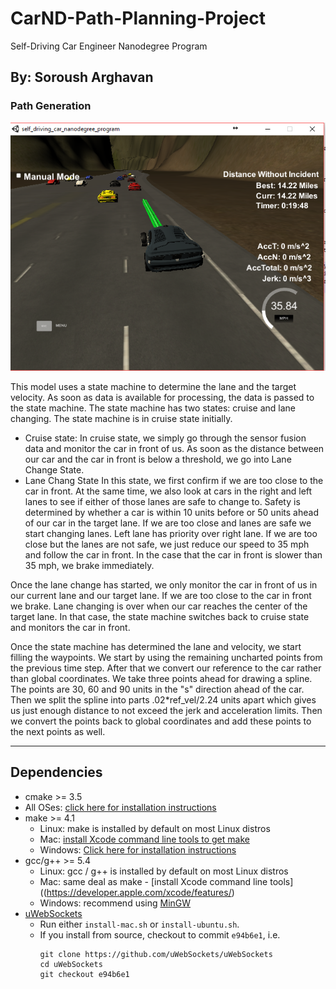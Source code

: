 # CarND-Path-Planning-Project
Self-Driving Car Engineer Nanodegree Program
## By: Soroush Arghavan

### Path Generation

![](./path_planning.PNG)

This model uses a state machine to determine the lane and the target velocity. As soon as data is available for processing, the data is passed to the state machine. The state machine has two states: cruise and lane changing. The state machine is in cruise state initially.

* Cruise state:
In cruise state, we simply go through the sensor fusion data and monitor the car in front of us. As soon as the distance between our car and the car in front is below a threshold, we go into Lane Change State.
* Lane Chang State
In this state, we first confirm if we are too close to the car in front. At the same time, we also look at cars in the right and left lanes to see if either of those lanes are safe to change to. Safety is determined by whether a car is within 10 units before or 50 units ahead of our car in the target lane. If we are too close and lanes are safe we start changing lanes. Left lane has priority over right lane. If we are too close but the lanes are not safe, we just reduce our speed to 35 mph and follow the car in front. In the case that the car in front is slower than 35 mph, we brake immediately.

Once the lane change has started, we only monitor the car in front of us in our current lane and our target lane. If we are too close to the car in front we brake. Lane changing is over when our car reaches the center of the target lane. In that case, the state machine switches back to cruise state and monitors the car in front.

Once the state machine has determined the lane and velocity, we start filling the waypoints. We start by using the remaining uncharted points from the previous time step. After that we convert our reference to the car rather than global coordinates. We take three points ahead for drawing a spline. The points are 30, 60 and 90 units in the "s" direction ahead of the car. Then we split the spline into parts .02*ref_vel/2.24 units apart which gives us just enough distance to not exceed the jerk and acceleration limits. Then we convert the points back to global coordinates and add these points to the next points as well. 

---

## Dependencies

* cmake >= 3.5
 * All OSes: [click here for installation instructions](https://cmake.org/install/)
* make >= 4.1
  * Linux: make is installed by default on most Linux distros
  * Mac: [install Xcode command line tools to get make](https://developer.apple.com/xcode/features/)
  * Windows: [Click here for installation instructions](http://gnuwin32.sourceforge.net/packages/make.htm)
* gcc/g++ >= 5.4
  * Linux: gcc / g++ is installed by default on most Linux distros
  * Mac: same deal as make - [install Xcode command line tools]((https://developer.apple.com/xcode/features/)
  * Windows: recommend using [MinGW](http://www.mingw.org/)
* [uWebSockets](https://github.com/uWebSockets/uWebSockets)
  * Run either `install-mac.sh` or `install-ubuntu.sh`.
  * If you install from source, checkout to commit `e94b6e1`, i.e.
    ```
    git clone https://github.com/uWebSockets/uWebSockets 
    cd uWebSockets
    git checkout e94b6e1
    ```